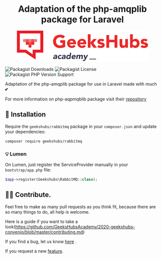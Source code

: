 <h1 align="center">
 Adaptation of the php-amqplib package for Laravel
</h1>

<p align="center">
    <img src="https://github.com/GeeksHubsAcademy/2020-geekshubs-media/blob/master/image/logo.png">	
</p>

![Packagist Downloads](https://img.shields.io/packagist/dt/geekshubs/rabbitmq?style=flat)
![Packagist License](https://img.shields.io/packagist/l/geekshubs/rabbitmq?logoColor=red)
![Packagist PHP Version Support](https://img.shields.io/packagist/php-v/geekshubs/rabbitmq)

Adaptation of the php-amqplib package for use in Laravel made with much :two_hearts:

For more information on php-aqpmqblib package visit their <a href="https://github.com/php-amqplib/php-amqplib">repository</a>


## 🚀 Installation

Require the `geekshubs/rabbitmq` package in your `composer.json` and update your dependencies:
```sh
composer require geekshubs/rabbitmq
```


###  :bulb: Lumen

On Lumen, just register the ServiceProvider manually in your `bootstrap/app.php` file:

```php
$app->register(Geekshubs\RabbitMQ::class);
```




## :superhero_woman: Contribute.
Feel free to make as many pull requests as you think fit, because there are so many things to do, all help is welcome.

Here is a guide if you want to take a look(https://github.com/GeeksHubsAcademy/2020-geekshubs-convenio/blob/master/contributing.md)

If you find a bug, let us know <a href="https://github.com/GeeksHubsAcademy/RabbitMQ/issues">here</a> .

If you request a new  <a href ="https://github.com/GeeksHubsAcademy/RabbitMQ/issues"> feature</a>.








